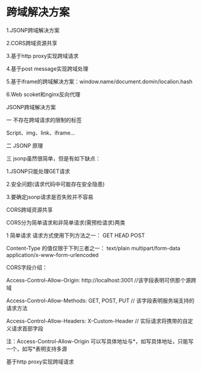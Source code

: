 # 跨域解决方案

1.JSONP跨域解决方案

2.CORS跨域资源共享

3.基于http proxy实现跨域请求

4.基于post message实现跨域处理

5.基于iframe的跨域解决方案：window.name/document.domin/localion.hash

6.Web scoket和nginx反向代理


JSONP跨域解决方案

一 不存在跨域请求的限制的标签

Script、img、link、iframe...

二 JSONP 原理

三 jsonp虽然很简单，但是有如下缺点：

1.JSONP只能处理GET请求

2.安全问题(请求代码中可能存在安全隐患)

3.要确定jsonp请求是否失败并不容易

CORS跨域资源共享

CORS分为简单请求和非简单请求(需预检请求)两类

1 简单请求
请求方式使用下列方法之一：
GET
HEAD
POST
 
Content-Type 的值仅限于下列三者之一：
text/plain
multipart/form-data
application/x-www-form-urlencoded



CORS字段介绍：

Access-Control-Allow-Origin: http://localhost:3001  //该字段表明可供那个源跨域

Access-Control-Allow-Methods: GET, POST, PUT        // 该字段表明服务端支持的请求方法

Access-Control-Allow-Headers: X-Custom-Header       // 实际请求将携带的自定义请求首部字段

注：Access-Control-Allow-Origin 可以写具体地址与*，如写具体地址，只能写一个，如写*表明支持多源

基于http proxy实现跨域请求


